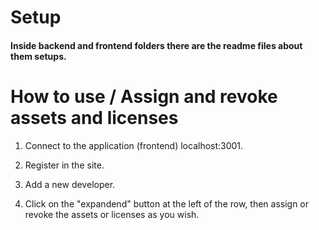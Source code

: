 # Setup

#### Inside backend and frontend folders there are the readme files about them setups.

#

# How to use / Assign and revoke assets and licenses

1) Connect to the application (frontend) localhost:3001.

2) Register in the site.

3) Add a new developer.

4) Click on the "expandend" button at the left of the row, then assign or revoke the assets or licenses as you wish.

